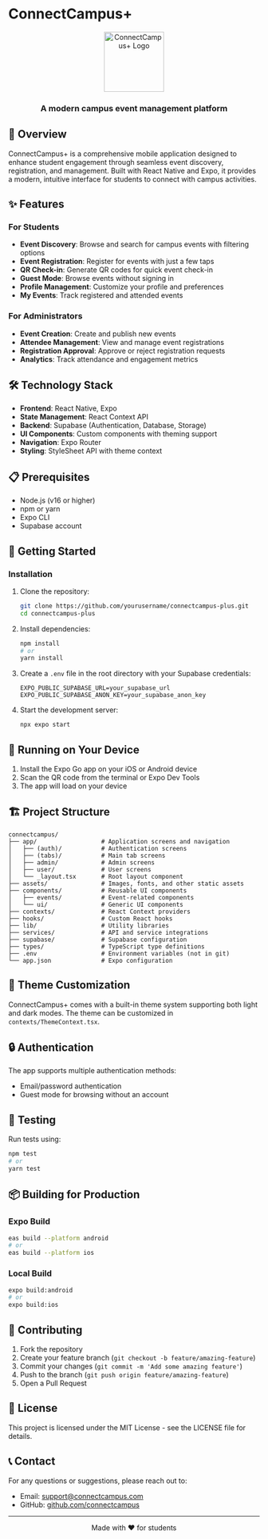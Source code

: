 # ConnectCampus+

<div align="center">
  <img src="assets/icon.png" alt="ConnectCampus+ Logo" width="120" height="120" />
  <h3>A modern campus event management platform</h3>
</div>

## 📱 Overview

ConnectCampus+ is a comprehensive mobile application designed to enhance student engagement through seamless event discovery, registration, and management. Built with React Native and Expo, it provides a modern, intuitive interface for students to connect with campus activities.

## ✨ Features

### For Students
- **Event Discovery**: Browse and search for campus events with filtering options
- **Event Registration**: Register for events with just a few taps
- **QR Check-in**: Generate QR codes for quick event check-in
- **Guest Mode**: Browse events without signing in
- **Profile Management**: Customize your profile and preferences
- **My Events**: Track registered and attended events

### For Administrators
- **Event Creation**: Create and publish new events
- **Attendee Management**: View and manage event registrations
- **Registration Approval**: Approve or reject registration requests
- **Analytics**: Track attendance and engagement metrics

## 🛠️ Technology Stack

- **Frontend**: React Native, Expo
- **State Management**: React Context API
- **Backend**: Supabase (Authentication, Database, Storage)
- **UI Components**: Custom components with theming support
- **Navigation**: Expo Router
- **Styling**: StyleSheet API with theme context

## 📋 Prerequisites

- Node.js (v16 or higher)
- npm or yarn
- Expo CLI
- Supabase account

## 🚀 Getting Started

### Installation

1. Clone the repository:
   ```bash
   git clone https://github.com/yourusername/connectcampus-plus.git
   cd connectcampus-plus
   ```

2. Install dependencies:
   ```bash
   npm install
   # or
   yarn install
   ```

3. Create a `.env` file in the root directory with your Supabase credentials:
   ```
   EXPO_PUBLIC_SUPABASE_URL=your_supabase_url
   EXPO_PUBLIC_SUPABASE_ANON_KEY=your_supabase_anon_key
   ```

4. Start the development server:
   ```bash
   npx expo start
   ```

## 📱 Running on Your Device

1. Install the Expo Go app on your iOS or Android device
2. Scan the QR code from the terminal or Expo Dev Tools
3. The app will load on your device

## 🏗️ Project Structure

```
connectcampus/
├── app/                  # Application screens and navigation
│   ├── (auth)/           # Authentication screens
│   ├── (tabs)/           # Main tab screens
│   ├── admin/            # Admin screens
│   ├── user/             # User screens
│   └── _layout.tsx       # Root layout component
├── assets/               # Images, fonts, and other static assets
├── components/           # Reusable UI components
│   ├── events/           # Event-related components
│   └── ui/               # Generic UI components
├── contexts/             # React Context providers
├── hooks/                # Custom React hooks
├── lib/                  # Utility libraries
├── services/             # API and service integrations
├── supabase/             # Supabase configuration
├── types/                # TypeScript type definitions
├── .env                  # Environment variables (not in git)
└── app.json              # Expo configuration
```

## 🎨 Theme Customization

ConnectCampus+ comes with a built-in theme system supporting both light and dark modes. The theme can be customized in `contexts/ThemeContext.tsx`.

## 🔒 Authentication

The app supports multiple authentication methods:
- Email/password authentication
- Guest mode for browsing without an account

## 🧪 Testing

Run tests using:
```bash
npm test
# or
yarn test
```

## 📦 Building for Production

### Expo Build

```bash
eas build --platform android
# or
eas build --platform ios
```

### Local Build

```bash
expo build:android
# or
expo build:ios
```

## 🤝 Contributing

1. Fork the repository
2. Create your feature branch (`git checkout -b feature/amazing-feature`)
3. Commit your changes (`git commit -m 'Add some amazing feature'`)
4. Push to the branch (`git push origin feature/amazing-feature`)
5. Open a Pull Request

## 📄 License

This project is licensed under the MIT License - see the LICENSE file for details.

## 📞 Contact

For any questions or suggestions, please reach out to:
- Email: support@connectcampus.com
- GitHub: [github.com/connectcampus](https://github.com/connectcampus)

---

<div align="center">
  <p>Made with ❤️ for students</p>
</div>
